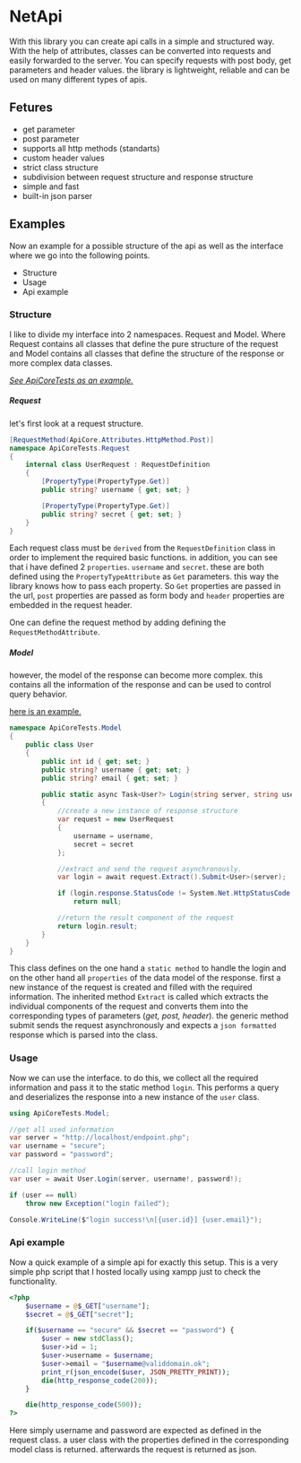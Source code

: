 # NetApi

With this library you can create api calls in a simple and structured way. With the help of attributes, classes can be converted into requests and easily forwarded to the server. You can specify requests with post body, get parameters and header values. the library is lightweight, reliable and can be used on many different types of apis.

## Fetures
- get parameter
- post parameter
- supports all http methods (standarts)
- custom header values
- strict class structure
- subdivision between request structure and response structure
- simple and fast
- built-in json parser

## Examples
Now an example for a possible structure of the api as well as the interface where we go into the following points.

- Structure
- Usage
- Api example

### Structure
I like to divide my interface into 2 namespaces. Request and Model. Where Request contains all classes that define the pure structure of the request and Model contains all classes that define the structure of the response or more complex data classes.

*[See ApiCoreTests as an example.](https://github.com/SamuelEnzi/NetApi/tree/main/Api/ApiCoreTests "see ApiCoreTests as an example")*

##### Request
let's first look at a request structure.
``` c#
[RequestMethod(ApiCore.Attributes.HttpMethod.Post)]
namespace ApiCoreTests.Request
{
    internal class UserRequest : RequestDefinition
    {
        [PropertyType(PropertyType.Get)]
        public string? username { get; set; }

        [PropertyType(PropertyType.Get)]
        public string? secret { get; set; }
    }
}
```
Each request class must be `derived` from the `RequestDefinition` class in order to implement the required basic functions. in addition, you can see that i have defined 2 `properties`. `username` and `secret`. these are both defined using the `PropertyTypeAttribute` as `Get` parameters. this way the library knows how to pass each property. So `Get` properties are passed in the url, `post` properties are passed as form body and `header` properties are embedded in the request header.

One can define the request method by adding defining the `RequestMethodAttribute`.

##### Model
however, the model of the response can become more complex. this contains all the information of the response and can be used to control query behavior.

[here is an example.](https://github.com/SamuelEnzi/NetApi/blob/main/Api/ApiCoreTests/Model/User.cs "here is an example.")

``` c#
namespace ApiCoreTests.Model
{
    public class User
    {
        public int id { get; set; }
        public string? username { get; set; }
        public string? email { get; set; }

        public static async Task<User?> Login(string server, string username, string secret)
        {
            //create a new instance of response structure
            var request = new UserRequest 
            { 
                username = username, 
                secret = secret 
            };

            //extract and send the request asynchronously.
            var login = await request.Extract().Submit<User>(server);

            if (login.response.StatusCode != System.Net.HttpStatusCode.OK)
                return null;

            //return the result component of the request
            return login.result;
        }
    }
}
```

This class defines on the one hand a `static method` to handle the login and on the other hand all `properties` of the data model of the response. first a new instance of the request is created and filled with the required information. The inherited method `Extract` is called which extracts the individual components of the request and converts them into the corresponding types of parameters (*get, post, header*). the generic method submit sends the request asynchronously and expects a `json formatted` response which is parsed into the class. 

### Usage
Now we can use the interface. to do this, we collect all the required information and pass it to the static method `login`. This performs a query and deserializes the response into a new instance of the `user` class. 

``` c#
using ApiCoreTests.Model;

//get all used information
var server = "http://localhost/endpoint.php";
var username = "secure";
var password = "password";

//call login method
var user = await User.Login(server, username!, password!);

if (user == null)
    throw new Exception("login failed");

Console.WriteLine($"login success!\n[{user.id}] {user.email}");
```

### Api example
Now a quick example of a simple api for exactly this setup. This is a very simple php script that I hosted locally using xampp just to check the functionality. 

``` php
<?php
    $username = @$_GET["username"];
    $secret = @$_GET["secret"];

    if($username == "secure" && $secret == "password") {
        $user = new stdClass();
        $user->id = 1;
        $user->username = $username;
        $user->email = "$username@validdomain.ok";
        print_r(json_encode($user, JSON_PRETTY_PRINT));
        die(http_response_code(200));
    }

    die(http_response_code(500));
?>
```
Here simply username and password are expected as defined in the request class. a user class with the properties defined in the corresponding model class is returned. afterwards the request is returned as json.
